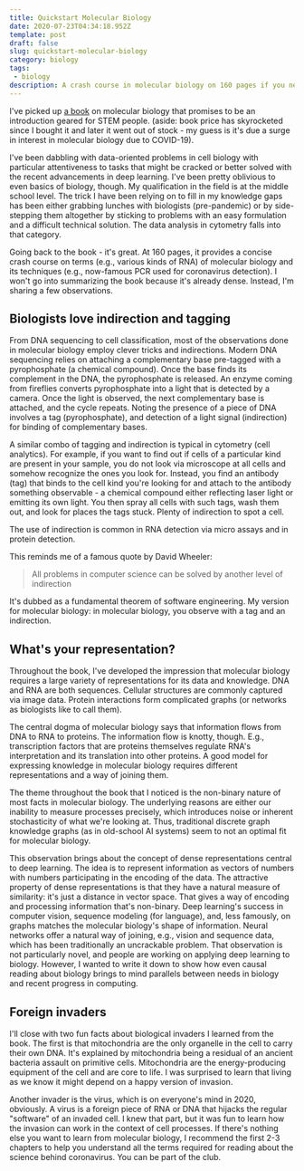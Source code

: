```yaml
---
title: Quickstart Molecular Biology
date: 2020-07-23T04:34:18.952Z
template: post
draft: false
slug: quickstart-molecular-biology
category: biology
tags:
 - biology
description: A crash course in molecular biology on 160 pages if you need one.
---
```


I've picked up [a book](https://www.amazon.com/gp/product/1621820343) on molecular biology that promises to be an introduction geared for STEM people. (aside: book price has skyrocketed since I bought it and later it went out of stock - my guess is it's due a surge in interest in molecular biology due to COVID-19).

I've been dabbling with data-oriented problems in cell biology with particular attentiveness to tasks that might be cracked or better solved with the recent advancements
in deep learning. I've been pretty oblivious to even basics of biology, though. My qualification in the field is at the middle school level. The trick I have been relying on
to fill in my knowledge gaps has been either grabbing lunches with biologists (pre-pandemic) or by side-stepping them altogether by sticking to problems with an easy formulation and a difficult technical solution. The data analysis in cytometry falls into that category.

Going back to the book - it's great. At 160 pages, it provides a concise crash course on terms (e.g., various kinds of RNA) of molecular biology and its techniques (e.g., now-famous PCR used for coronavirus detection). I won't go into summarizing the book because it's already dense. Instead, I'm sharing a few observations.

## Biologists love indirection and tagging

From DNA sequencing to cell classification, most of the observations done in molecular biology employ clever tricks and indirections. Modern DNA sequencing relies on attaching a complementary base pre-tagged with a pyrophosphate (a chemical compound). Once the base finds its complement in the DNA, the pyrophosphate is released. An enzyme coming from fireflies converts pyrophosphate into a light that is detected by a camera. Once the light is observed, the next complementary base is attached, and the cycle repeats. Noting the presence of a piece of DNA
involves a tag (pyrophosphate), and detection of a light signal (indirection) for binding of complementary bases.

A similar combo of tagging and indirection is typical in cytometry (cell analytics). For example, if you want to find out if cells of a particular kind are present in your sample, you do not look via microscope at all cells and somehow recognize the ones you look for. Instead, you find an antibody (tag) that binds to the cell kind you're looking for and attach to the antibody something observable - a chemical compound either reflecting laser light or emitting its own light. You then spray all cells with such tags, wash them out, and look for places the tags stuck. Plenty of indirection to spot a cell.

The use of indirection is common in RNA detection via micro assays and in protein detection.

This reminds me of a famous quote by David Wheeler:

> All problems in computer science can be solved by another level of indirection

It's dubbed as a fundamental theorem of software engineering. My version for molecular biology: in molecular biology, you observe with a tag and an indirection.

## What's your representation?

Throughout the book, I've developed the impression that molecular biology requires a large variety of representations for its data and knowledge. DNA and RNA are both sequences. Cellular structures are commonly captured via image data. Protein interactions form complicated graphs (or networks as biologists like to call them).

The central dogma of molecular biology says that information flows from DNA to RNA to proteins. The information flow is knotty, though. E.g., transcription factors that are proteins themselves regulate RNA's interpretation and its translation into other proteins. A good model for expressing knowledge in molecular biology requires different representations and a way of joining them.

The theme throughout the book that I noticed is the non-binary nature of most facts in molecular biology. The underlying reasons are either our inability to measure processes precisely, which introduces noise or inherent stochasticity of what we're looking at. Thus, traditional discrete graph knowledge graphs (as in old-school AI systems) seem to not an optimal fit for molecular biology.

This observation brings about the concept of dense representations central to deep learning. The idea is to represent information as vectors of numbers with numbers participating in the encoding of the data. The attractive property of dense representations is that they have a natural measure of similarity: it's just a distance in vector space. That gives a way of encoding and processing information that's non-binary. Deep learning's success in computer vision, sequence modeling
(for language), and, less famously, on graphs matches the molecular biology's shape of information. Neural networks offer a natural way of joining, e.g., vision and sequence data, which has been traditionally an uncrackable problem. That observation is not particularly novel, and
people are working on applying deep learning to biology. However, I wanted to write it down to show how even causal reading about biology brings to mind parallels between needs in biology and recent progress in computing.

## Foreign invaders

I'll close with two fun facts about biological invaders I learned from the book. The first is that mitochondria are the only organelle in the cell to carry their own DNA. It's explained by mitochondria being a residual of an ancient bacteria assault on primitive cells. Mitochondria are the energy-producing equipment of the cell and are core to life. I was surprised to learn that living as we know it might depend on a happy version of invasion.

Another invader is the virus, which is on everyone's mind in 2020, obviously. A virus is a foreign piece of RNA or DNA that hijacks the regular "software" of an invaded cell. I knew that part, but it was fun to learn how the invasion can work in the context of cell processes. If there's nothing else you want to learn from molecular biology, I recommend the first 2-3 chapters to help you understand all the terms required for reading about the science behind coronavirus. You can be part of the club.
